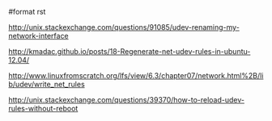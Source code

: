 \#format rst

<http://unix.stackexchange.com/questions/91085/udev-renaming-my-network-interface>

<http://kmadac.github.io/posts/18-Regenerate-net-udev-rules-in-ubuntu-12.04/>

<http://www.linuxfromscratch.org/lfs/view/6.3/chapter07/network.html%2B/lib/udev/write_net_rules>

<http://unix.stackexchange.com/questions/39370/how-to-reload-udev-rules-without-reboot>
